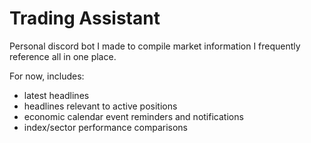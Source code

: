 # Trading Assistant
Personal discord bot I made to compile market information I frequently reference all in one place.

For now, includes: 
  - latest headlines
  - headlines relevant to active positions
  - economic calendar event reminders and notifications
  - index/sector performance comparisons
